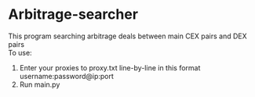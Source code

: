 # Arbitrage-searcher
This program searching arbitrage deals between main CEX pairs and DEX pairs
<br>
To use:
1. Enter your proxies to proxy.txt line-by-line in this format username:password@ip:port 
2. Run main.py
